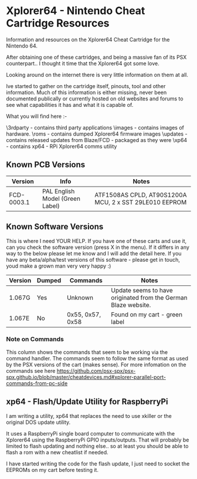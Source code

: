# Xplorer64 - Nintendo Cheat Cartridge Resources

Information and resources on the Xplorer64 Cheat Cartridge for the Nintendo 64.

After obtaining one of these cartridges, and being a massive fan of its PSX counterpart.. I thought it time that the Xplorer64 got some love.

Looking around on the internet there is very little information on them at all.

Ive started to gather on the cartridge itself, pinouts, tool and other information. Much of this information is either missing, never been documented publically or currently hosted on old websites and forums to see what capabilities it has and what it is capable of.

What you will find here :-

\3rdparty - contains third party applications
\images - contains images of hardware.
\roms - contains dumped Xplorer64 firmware images
\updates - contains released updates from Blaze/FCD - packaged as they were
\xp64 - contains xp64 - RPi Xplorer64 comms utility

## Known PCB Versions

Version     |Info                            | Notes
------------|--------------------------------|------------
FCD-0003.1  |PAL English Model (Green Label) | ATF1508AS CPLD, AT90S1200A MCU, 2 x SST 29LE010 EEPROM

## Known Software Versions

This is where I need YOUR HELP. If you have one of these carts and use it, can you check the software version (press X in the menu). If it differs in any way to the below please let me know and I will add the detail here. If you have any beta/alpha/test versions of this software - please get in touch, youd make a grown man very very happy :)

Version|Dumped|Commands                    |Notes
-------|------|----------------------------|--------------
1.067G | Yes  | Unknown                    | Update seems to have originated from the German Blaze website. 
1.067E | No   | 0x55, 0x57, 0x58           | Found on my cart - green label     

### Note on Commands

This column shows the commands that seem to be working via the command handler. The commands seem to follow the same format as used by the PSX versions of the cart (makes sense). For more infomation on the commands see here https://github.com/psx-spx/psx-spx.github.io/blob/master/cheatdevices.md#xplorer-parallel-port-commands-from-pc-side


## xp64 - Flash/Update Utility for RaspberryPi

I am writing a utility, xp64 that replaces the need to use xkiller or the original DOS update utility.

It uses a RaspberryPi single board computer to communicate with the Xplorer64 using the RaspberryPi GPIO inputs/outputs.
That will probably be limited to flash updating and nothing else.. so at least you should be able to flash a rom with a new cheatlist if needed.

I have started writing the code for the flash update, I just need to socket the EEPROMs on my cart before testing it.

